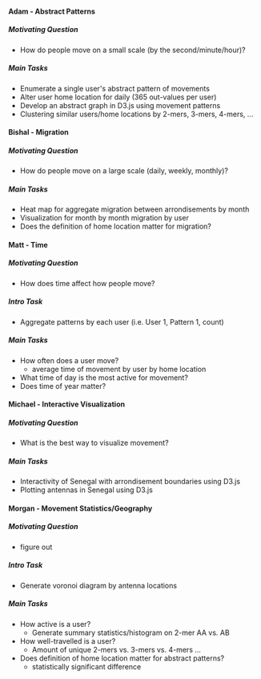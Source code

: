 #### Adam - Abstract Patterns   
##### Motivating Question     
* How do people move on a small scale (by the second/minute/hour)?    

##### Main Tasks   
* Enumerate a single user's abstract pattern of movements
* Alter user home location for daily (365 out-values per user)
* Develop an abstract graph in D3.js using movement patterns
* Clustering similar users/home locations by 2-mers, 3-mers, 4-mers, ...

#### Bishal - Migration  
##### Motivating Question  
* How do people move on a large scale (daily, weekly, monthly)?

##### Main Tasks
* Heat map for aggregate migration between arrondisements by month
* Visualization for month by month migration by user
* Does the definition of home location matter for migration?

#### Matt - Time
##### Motivating Question  
* How does time affect how people move?

##### Intro Task
* Aggregate patterns by each user (i.e. User 1, Pattern 1, count)   

##### Main Tasks  
* How often does a user move?  
  * average time of movement by user by home location  
* What time of day is the most active for movement?
* Does time of year matter?

#### Michael - Interactive Visualization     
##### Motivating Question   
* What is the best way to visualize movement?   

##### Main Tasks   
* Interactivity of Senegal with arrondisement boundaries using D3.js   
* Plotting antennas in Senegal using D3.js

#### Morgan - Movement Statistics/Geography
##### Motivating Question  
* figure out   

##### Intro Task   
* Generate voronoi diagram by antenna locations  

##### Main Tasks   
* How active is a user? 
  * Generate summary statistics/histogram on 2-mer AA vs. AB
* How well-travelled is a user?
  * Amount of unique 2-mers vs. 3-mers vs. 4-mers ...
* Does definition of home location matter for abstract patterns?
  * statistically significant difference





